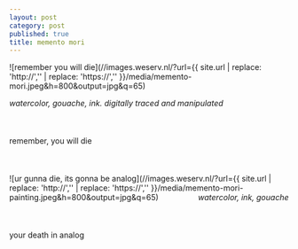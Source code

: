 ```yaml
---
layout: post
category: post
published: true
title: memento mori
---
```

![remember you will die](//images.weserv.nl/?url={{ site.url | replace: 'http://','' | replace: 'https://','' }}/media/memento-mori.jpeg&h=800&output=jpg&q=65)
<!--more-->
<span class='date fr'>*watercolor, gouache, ink. digitally traced and manipulated*</span><br>  
  \
  \
remember, you will die  \
  \
  \
  \
![ur gunna die, its gonna be analog](//images.weserv.nl/?url={{ site.url | replace: 'http://','' | replace: 'https://','' }}/media/memento-mori-painting.jpeg&h=800&output=jpg&q=65)
<span class='date' style='float:right;'>*watercolor, ink, gouache*</span>  \
  \
  \
  \
your death in analog
